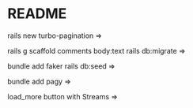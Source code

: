 # README

rails new turbo-pagination =>

rails g scaffold comments body:text
rails db:migrate =>

bundle add faker
rails db:seed =>

bundle add pagy =>

load_more button with Streams =>